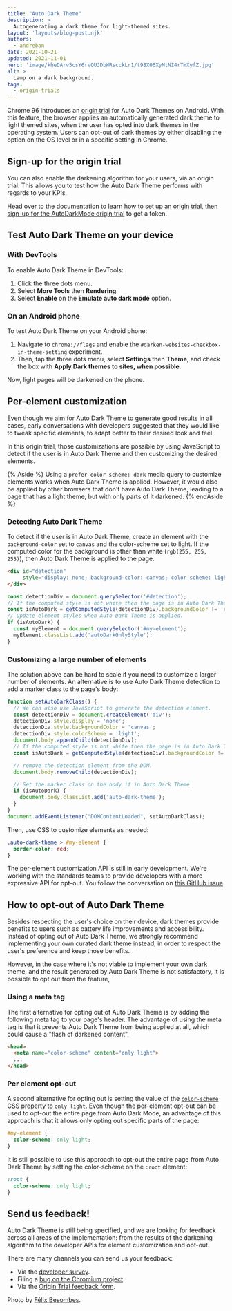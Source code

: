 ```yaml
---
title: "Auto Dark Theme"
description: >
  Autogenerating a dark theme for light-themed sites.
layout: 'layouts/blog-post.njk'
authors:
  - andreban
date: 2021-10-21
updated: 2021-11-01
hero: 'image/kheDArv5csY6rvQUJDbWRscckLr1/t98X06XyMtNI4rTmXyfZ.jpg'
alt: >
  Lamp on a dark background.
tags:
  - origin-trials
---
```


Chrome 96 introduces an [origin trial](/blog/origin-trials/) for Auto Dark Themes on Android.
With this feature, the browser applies an automatically generated dark theme to light themed sites,
when the user has opted into dark themes in the operating system.
Users can opt-out of dark themes by either disabling the option on the OS level or in a specific setting in Chrome.

## Sign-up for the origin trial

You can also enable the darkening algorithm for your users, via an origin trial.
This allows you to test how the Auto Dark Theme performs with regards to your KPIs.

Head over to the documentation to learn
[how to set up an origin trial](/blog/origin-trials/#how-to-register-for-an-origin-trial),
then [sign-up for the AutoDarkMode origin trial](/origintrials/#/view_trial/1626925365387591681)
to get a token.

## Test Auto Dark Theme on your device

### With DevTools

To enable Auto Dark Theme in DevTools:

1. Click the three dots menu.
1. Select **More Tools** then **Rendering**.
1. Select **Enable** on the **Emulate auto dark mode** option.

### On an Android phone

To test Auto Dark Theme on your Android phone:

1. Navigate to `chrome://flags` and enable the `#darken-websites-checkbox-in-theme-setting` experiment.
1. Then, tap the three dots menu, select **Settings** then **Theme**, and check the box with **Apply Dark themes to sites, when possible**.

Now, light pages will be darkened on the phone.

## Per-element customization

Even though we aim for Auto Dark Theme to generate good results in all cases,
early conversations with developers suggested that they would like to tweak specific elements,
to adapt better to their desired look and feel.

In this origin trial,
those customizations are possible by using JavaScript to detect if the user is in Auto Dark Theme and then customizing the desired elements.

{% Aside %}
Using a `prefer-color-scheme: dark` media query to customize elements works when Auto Dark Theme is applied.
However, it would also be applied by other browsers that don't have Auto Dark Theme,
leading to a page that has a light theme, but with only parts of it darkened.
{% endAside %}

### Detecting Auto Dark Theme

To detect if the user is in Auto Dark Theme,
create an element with the `background-color` set to `canvas` and the color-scheme set to light.
If the computed color for the background is other than white (`rgb(255, 255, 255)`),
then Auto Dark Theme is applied to the page.

```html
<div id="detection"
     style="display: none; background-color: canvas; color-scheme: light">
</div>
```
```js
const detectionDiv = document.querySelector('#detection');
// If the computed style is not white then the page is in Auto Dark Theme.
const isAutoDark = getComputedStyle(detectionDiv).backgroundColor != 'rgb(255, 255, 255)';
// Update element styles when Auto Dark Theme is applied.
if (isAutoDark) {
  const myElement = document.querySelector('#my-element');
  myElement.classList.add('autoDarkOnlyStyle');
}
```

### Customizing a large number of elements

The solution above can be hard to scale if you need to customize a larger number of elements.
An alternative is to use Auto Dark Theme detection to add a marker class to the page's body:

```js
function setAutoDarkClass() {
  // We can also use JavaScript to generate the detection element.
  const detectionDiv = document.createElement('div');
  detectionDiv.style.display = 'none';
  detectionDiv.style.backgroundColor = 'canvas';
  detectionDiv.style.colorScheme = 'light';
  document.body.appendChild(detectionDiv);
  // If the computed style is not white then the page is in Auto Dark Theme.
  const isAutoDark = getComputedStyle(detectionDiv).backgroundColor != 'rgb(255, 255, 255)';

  // remove the detection element from the DOM.
  document.body.removeChild(detectionDiv);

  // Set the marker class on the body if in Auto Dark Theme.
  if (isAutoDark) {
    document.body.classList.add('auto-dark-theme');
  }
}
document.addEventListener("DOMContentLoaded", setAutoDarkClass);
```

Then, use CSS to customize elements as needed:

```css
.auto-dark-theme > #my-element {
  border-color: red;
}
```

The per-element customization API is still in early development.
We're working with the standards teams to provide developers with a more expressive API for opt-out.
You follow the conversation on [this GitHub issue](https://github.com/w3c/csswg-drafts/issues/6664).

## How to opt-out of Auto Dark Theme

Besides respecting the user's choice on their device,
dark themes provide benefits to users such as battery life improvements and accessibility.
Instead of opting out of Auto Dark Theme,
we strongly recommend implementing your own curated dark theme instead,
in order to respect the user's preference and keep those benefits.

However, in the case where it's not viable to implement your own dark theme,
and the result generated by Auto Dark Theme is not satisfactory,
it is possible to opt out from the feature,

### Using a meta tag

The first alternative for opting out of Auto Dark Theme is by adding the following meta tag to your page's header.
The advantage of using the meta tag is that it prevents Auto Dark Theme from being applied at all,
which could cause a "flash of darkened content".

```html
<head>
  <meta name="color-scheme" content="only light">
  ...
</head>
```

### Per element opt-out

A second alternative for opting out is setting the value of the [`color-scheme`](https://developer.mozilla.org/docs/Web/CSS/color-scheme)
CSS property to `only light`.
Even though the per-element opt-out can be used to opt-out the entire page from Auto Dark Mode,
an advantage of this approach is that it allows only opting out specific parts of the page:

```css
#my-element {
  color-scheme: only light;
}
```

It is still possible to use this approach to opt-out the entire page from Auto Dark Theme by setting the color-scheme on the `:root` element:

```css
:root {
  color-scheme: only light;
}
```

## Send us feedback!

Auto Dark Theme is still being specified,
and we are looking for feedback across all areas of the implementation:
from the results of the darkening algorithm to the developer APIs for element customization and opt-out.

There are many channels you can send us your feedback:
 - Via the [developer survey](https://docs.google.com/forms/d/e/1FAIpQLSeb1V8AB1wgvL5mGtRqEmgqSEaUB4ETWEfZyVprYLK9ZP06sA/viewform).
 - Filing a [bug on the Chromium project](https://bugs.chromium.org/p/chromium/issues/list?q=component:Mobile%3EAutoDarkTheme).
 - Via the [Origin Trial feedback form]((/origintrials/#/view_trial/1626925365387591681)).

Photo by [Félix Besombes](https://unsplash.com/@druks?utm_source=unsplash&utm_medium=referral&utm_content=creditCopyText).
